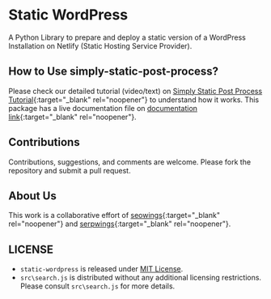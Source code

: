 # Static WordPress

A Python Library to prepare and deploy a static version of a WordPress Installation on Netlify (Static Hosting Service Provider). 

## How to Use simply-static-post-process?
Please check our detailed tutorial (video/text) on [Simply Static Post Process Tutorial](https://www.seowings.org/simply-static-tutorial/){:target="_blank" rel="noopener"} to understand how it works. This package has a live documentation file on [documentation link](https://simply-static.netlify.app){:target="_blank" rel="noopener"}.

## Contributions

Contributions, suggestions, and comments are welcome. Please fork the repository and submit a pull request.


## About Us

This work is a collaborative effort of [seowings](https://seowings.org/){:target="_blank" rel="noopener"} and [serpwings](https://serpwings.com/){:target="_blank" rel="noopener"}.


## LICENSE

- ``static-wordpress`` is released under [MIT License](https://github.com/serpwings/static-wordpress/blob/master/LICENSE). 
- ``src\search.js`` is distributed without any additional licensing restrictions. Please consult ``src\search.js`` for more details.